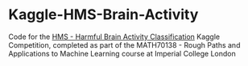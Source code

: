 # Kaggle-HMS-Brain-Activity

Code for the [HMS - Harmful Brain Activity Classification](https://www.kaggle.com/competitions/hms-harmful-brain-activity-classification) Kaggle Competition, completed as part of the MATH70138 - Rough Paths and Applications to Machine Learning course at Imperial College London
